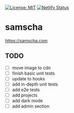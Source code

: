[![License: MIT](https://img.shields.io/badge/License-MIT-yellow.svg)](https://opensource.org/licenses/MIT) [![Netlify Status](https://api.netlify.com/api/v1/badges/2161a579-85e6-4406-9d9b-024db9f9979a/deploy-status)](https://app.netlify.com/sites/samscha/deploys)

# samscha

https://samscha.com

## TODO

- [ ] move image to cdn
- [ ] finish basic unit tests
- [ ] update to hooks
- [ ] add in-depth unit tests
- [ ] add e2e tests
- [ ] add projects
- [ ] add dark mode
- [ ] add admin section
